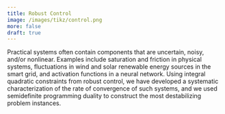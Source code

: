 ```yaml
---
title: Robust Control
image: /images/tikz/control.png
more: false
draft: true
---
```


Practical systems often contain components that are uncertain, noisy, and/or nonlinear. Examples include saturation and friction in physical systems, fluctuations in wind and solar renewable energy sources in the smart grid, and activation functions in a neural network. Using integral quadratic constraints from robust control, we have developed a systematic characterization of the rate of convergence of such systems, and we used semidefinite programming duality to construct the most destabilizing problem instances.
